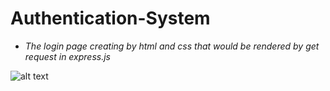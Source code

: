 # Authentication-System

- _The login page creating by html and css that would be rendered by get request in express.js_

![alt text](/public/images/image.png)
